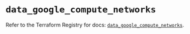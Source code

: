 # `data_google_compute_networks`

Refer to the Terraform Registry for docs: [`data_google_compute_networks`](https://registry.terraform.io/providers/hashicorp/google/6.4.0/docs/data-sources/compute_networks).
